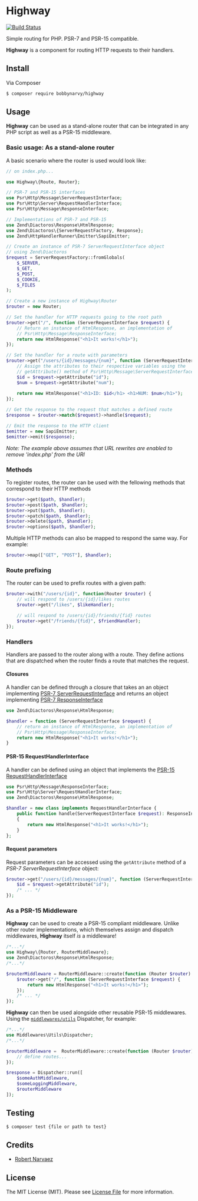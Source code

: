 # Highway

[![Build Status](https://travis-ci.org/bobbynarvy/highway.svg?branch=master)](https://travis-ci.org/bobbynarvy/highway)

Simple routing for PHP. PSR-7 and PSR-15 compatible.

**Highway** is a component for routing HTTP requests to their handlers. 

<!-- As a component, its intended use case is kept to a minimum. All other features normally associated with routers (e.g. assigning and dispatching middleware, dependency injection on handlers) are not included on purpose and should be dealt with by other components.  -->

## Install

Via Composer

``` bash
$ composer require bobbynarvy/highway
```

## Usage

**Highway** can be used as a stand-alone router that can be integrated in any PHP script as well as a PSR-15 middleware.

### Basic usage: As a stand-alone router

A basic scenario where the router is used would look like:

``` php
// on index.php...

use Highway\{Route, Router};

// PSR-7 and PSR-15 interfaces
use Psr\Http\Message\ServerRequestInterface;
use Psr\Http\Server\RequestHandlerInterface;
use Psr\Http\Message\ResponseInterface;

// Implementations of PSR-7 and PSR-15
use Zend\Diactoros\Response\HtmlResponse;
use Zend\Diactoros\{ServerRequestFactory, Response};
use Zend\HttpHandlerRunner\Emitter\SapiEmitter;

// Create an instance of PSR-7 ServerRequestInterface object
// using Zend\Diactoros
$request = ServerRequestFactory::fromGlobals(
    $_SERVER,
    $_GET,
    $_POST,
    $_COOKIE,
    $_FILES
);

// Create a new instance of Highway\Router
$router = new Router;

// Set the handler for HTTP requests going to the root path
$router->get("/", function (ServerRequestInterface $request) {
    // Return an instance of HtmlResponse, an implementation of 
    // Psr\Http\Message\ResponseInterface;
    return new HtmlResponse("<h1>It works!</h1>");
});

// Set the handler for a route with parameters
$router->get("/users/{id}/messages/{num}", function (ServerRequestInterface $request) {
    // Assign the attributes to their respective variables using the 
    // getAttribute() method of Psr\Http\Message\ServerRequestInterface
    $id = $request->getAttribute("id");
    $num = $request->getAttribute("num");
    
    return new HtmlResponse("<h1>ID: $id</h1> <h1>NUM: $num</h1>");
});

// Get the response to the request that matches a defined route
$response = $router->match($request)->handle($request);

// Emit the response to the HTTP client
$emitter = new SapiEmitter;
$emitter->emit($response);
```

*Note: The example above assumes that URL rewrites are enabled to remove 'index.php' from the URI*

### Methods

To register routes, the router can be used with the fellowing methods that correspond to their HTTP methods

``` php
$router->get($path, $handler);
$router->post($path, $handler);
$router->put($path, $handler);
$router->patch($path, $handler);
$router->delete($path, $handler);
$router->options($path, $handler);
``` 

Multiple HTTP methods can also be mapped to respond the same way. For example:

``` php
$router->map(["GET", "POST"], $handler);
```

### Route prefixing

The router can be used to prefix routes with a given path:

``` php
$router->with("/users/{id}", function(Router $router) {
    // will respond to /users/{id}/likes routes
    $router->get("/likes", $likeHandler); 

    // will respond to /users/{id}/friends/{fid} routes
    $router->get("/friends/{fid}", $friendHandler); 
});
```
### Handlers

Handlers are passed to the router along with a route. They define actions that are dispatched when the router finds a route that matches the request. 

#### Closures

A handler can be defined through a closure that takes an an object implementing [PSR-7 ServerRequestInterface](https://www.php-fig.org/psr/psr-7/#321-psrhttpmessageserverrequestinterface) and returns an object implementing [PSR-7 ResponseInterface](https://www.php-fig.org/psr/psr-7/#33-psrhttpmessageresponseinterface)

``` php
use Zend\Diactoros\Response\HtmlResponse;

$handler = function (ServerRequestInterface $request) {
    // return an instance of HtmlResponse, an implementation of 
    // Psr\Http\Message\ResponseInterface;
    return new HtmlResponse("<h1>It works!</h1>");
}
```

#### PSR-15 RequestHandlerInterface

A handler can be defined using an object that implements the [PSR-15 RequestHandlerInterface](https://www.php-fig.org/psr/psr-15/#21-psrhttpserverrequesthandlerinterface)

``` php
use Psr\Http\Message\ResponseInterface;
use Psr\Http\Server\RequestHandlerInterface;
use Zend\Diactoros\Response\HtmlResponse;

$handler = new class implements RequestHandlerInterface {
    public function handle(ServerRequestInterface $request): ResponseInterface
    {
        return new HtmlResponse("<h1>It works!</h1>");
    }
};
```

#### Request parameters

Request parameters can be accessed using the `getAttribute` method of a *PSR-7 ServerRequestInterface* object:

``` php
$router->get("/users/{id}/messages/{num}", function (ServerRequestInterface $request) {
    $id = $request->getAttribute("id");
    /* ... */
});
```

### As a PSR-15 Middleware

**Highway** can be used to create a PSR-15 compliant middleware. Unlike other router implementations, which themselves assign and dispatch middlewares, **Highway** itself *is* a middleware!

``` php
/*...*/
use Highway\{Router, RouterMiddleware};
use Zend\Diactoros\Response\HtmlResponse;
/*...*/

$routerMiddleware = RouterMiddleware::create(function (Router $router) {
    $router->get("/", function (ServerRequestInterface $request) {
        return new HtmlResponse("<h1>It works!</h1>");
    });
    /* ... */
});
```

**Highway** can then be used alongside other reusable PSR-15 middlewares. Using the [`middlewares/utils`](https://github.com/middlewares/utils#dispatcher) Dispatcher, for example:

``` php
/*...*/
use Middlewares\Utils\Dispatcher;
/*...*/

$routerMiddleware =  RouterMiddleware::create(function (Router $router) {
    // define routes...
});

$response = Dispatcher::run([
    $someAuthMiddleware,
    $someLoggingMiddleware,
    $routerMiddleware
]);
```

## Testing

``` bash
$ composer test {file or path to test}
```

## Credits

- [Robert Narvaez](https://github.com/bobbynarvy)

## License

The MIT License (MIT). Please see [License File](LICENSE.md) for more information.